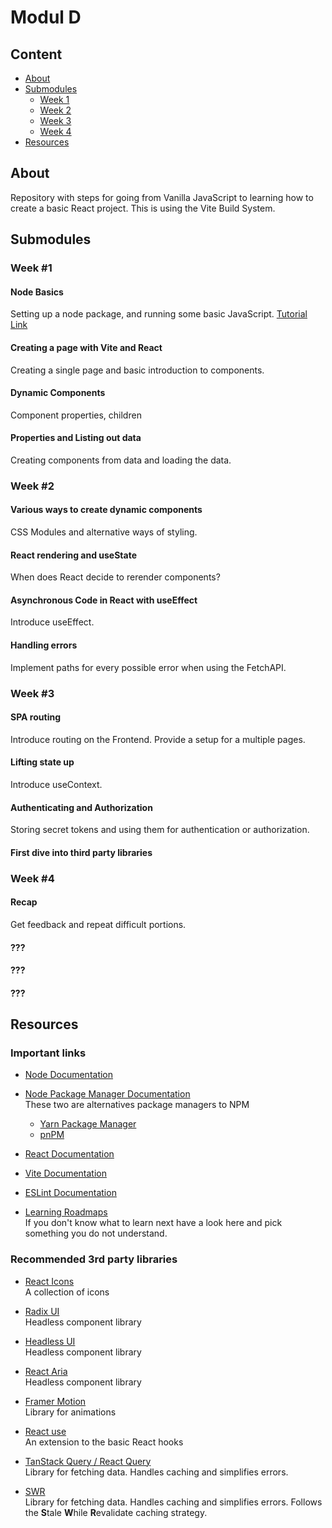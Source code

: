# Modul D

## Content

- [About](#about)
- [Submodules](#submodules)
  - [Week 1](#week-1)
  - [Week 2](#week-2)
  - [Week 3](#week-3)
  - [Week 4](#week-4)
- [Resources](#resources)

## About

Repository with steps for going from Vanilla JavaScript to learning how to create a basic React project.
This is using the Vite Build System.

## Submodules

### Week #1

#### Node Basics

Setting up a node package, and running some basic JavaScript.
[Tutorial Link](https://dev.to/rushankhan1/build-a-cli-with-node-js-4jbi)

#### Creating a page with Vite and React

Creating a single page and basic introduction to components.

#### Dynamic Components

Component properties, children

#### Properties and Listing out data

Creating components from data and loading the data.


### Week #2

#### Various ways to create dynamic components

CSS Modules and alternative ways of styling.

#### React rendering and useState

When does React decide to rerender components?

#### Asynchronous Code in React with useEffect

Introduce useEffect.

#### Handling errors

Implement paths for every possible error when using the FetchAPI.


### Week #3

#### SPA routing

Introduce routing on the Frontend. Provide a setup for a multiple pages.

#### Lifting state up

Introduce useContext.

#### Authenticating and Authorization

Storing secret tokens and using them for authentication or authorization.

#### First dive into third party libraries


### Week #4

#### Recap

Get feedback and repeat difficult portions.

#### ??? 

#### ???

#### ???


## Resources

### Important links

- [Node Documentation](https://nodejs.org/en)
- [Node Package Manager Documentation](https://docs.npmjs.com/)
  <br> These two are alternatives package managers to NPM
  - [Yarn Package Manager](https://classic.yarnpkg.com/lang/en/docs/)
  - [pnPM](https://pnpm.io/)
- [React Documentation](https://react.dev/)
- [Vite Documentation](https://vitejs.dev/)
- [ESLint Documentation](https://eslint.org/)

- [Learning Roadmaps](https://roadmap.sh/react)
  <br> If you don't know what to learn next have a look here and pick something you do not understand.

### Recommended 3rd party libraries

- [React Icons](https://react-icons.github.io/react-icons/)
<br> A collection of icons

- [Radix UI](https://www.radix-ui.com/)
<br> Headless component library

- [Headless UI](https://headlessui.com/)
<br> Headless component library

- [React Aria](https://react-spectrum.adobe.com/react-aria/)
<br> Headless component library

- [Framer Motion](https://www.framer.com/motion/)
<br> Library for animations

- [React use](https://github.com/streamich/react-use)
<br> An extension to the basic React hooks

- [TanStack Query / React Query](https://tanstack.com/query/latest/docs/react/overview)
<br> Library for fetching data. Handles caching and simplifies errors.

- [SWR](https://swr.vercel.app/)
<br> Library for fetching data. Handles caching and simplifies errors. Follows the **S**tale **W**hile **R**evalidate caching strategy.
